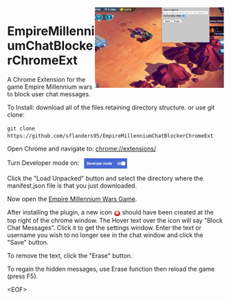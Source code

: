 <img src="images/emwss.png" width="300" align="right">

# EmpireMillenniumChatBlockerChromeExt
A Chrome Extension for the game Empire Millennium wars to block user chat messages.

To Install:
download all of the files retaining directory structure.  or use git clone:

  `git clone https://github.com/sflanders95/EmpireMillenniumChatBlockerChromeExt`

Open Chrome and navigate to: [chrome://extensions/](chrome://extensions/)

Turn Developer mode on: &nbsp; <img src="images/chromeDevModeOn.png" width="100" valign="middle">

Click the "Load Unpacked" button and select the directory where the manifest.json file is that you just downloaded.

Now open the [Empire Millennium Wars Game](https://empiremillenniumwars.com/ 'a goodgamesstudios crappy product').

After installing the plugin, a new icon <img src="images/Actions-process-stop-icon16.png" valign="middle"> should have been created at the top right of the chrome window.  The Hover text over the icon will say "Block Chat Messages".  Click it to get the settings window.  Enter the text or username you wish to no longer see in the chat window and click the "Save" button.

To remove the text, click the "Erase" button.

To regain the hidden messages, use Erase function then reload the game (press F5).

\<EOF\>